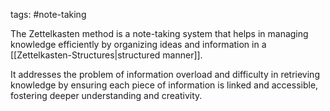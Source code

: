 tags: #note-taking

The Zettelkasten method is a note-taking system that helps in managing knowledge efficiently by organizing ideas and information in a [[Zettelkasten-Structures|structured manner]].

It addresses the problem of information overload and difficulty in retrieving knowledge by ensuring each piece of information is linked and accessible, fostering deeper understanding and creativity. 
